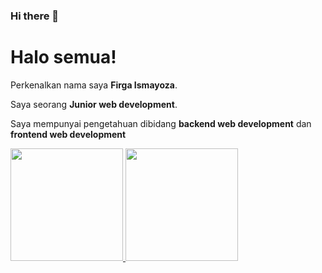 ### Hi there 👋

<!--
**firgadev29/firgadev29** is a ✨ _special_ ✨ repository because its `README.md` (this file) appears on your GitHub profile.

Here are some ideas to get you started:

- 🔭 I’m currently working on ...
- 🌱 I’m currently learning ...
- 👯 I’m looking to collaborate on ...
- 🤔 I’m looking for help with ...
- 💬 Ask me about ...
- 📫 How to reach me: ...
- 😄 Pronouns: ...
- ⚡ Fun fact: ...
-->

# Halo semua! 

Perkenalkan nama saya **Firga Ismayoza**.

Saya seorang **Junior web development**.

Saya mempunyai pengetahuan dibidang **backend web development** dan **frontend web development**

<p align="left">
<a href="https://github.com/firgadev29">
  <img height="180em" src="https://github-readme-stats-eight-theta.vercel.app/api?username=firgadev29&show_icons=true&theme=radical&include_all_commits=true&count_private=true"/>
    <img height="180em" src="https://github-readme-stats.vercel.app/api/top-langs/?username=anuraghazra&langs_count=8"/>

</a>
</p>
